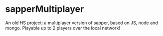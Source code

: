 # sapperMultiplayer
An old HS project: a multiplayer version of sapper, based on JS, node and mongo. Playable up to 2 players over the local network!
